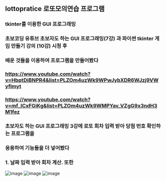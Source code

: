 ## lottopratice 로또모의연습 프로그램
### tkinter를 이용한 GUI 프로그래밍


### 초보코딩 유튜브 초보자도 하는 GUI 프로그래밍(7강) 과 파이썬 tkinter 게임 만들기 강의 (10강) 시청 후 
### 배운 것들을 이용하여 프로그램을 만들어봤다
### <https://www.youtube.com/watch?v=HbptDiBNPR4&list=PLZOm4uzWk9WPwJybXDR6WJzj9VWyflmyt>
### <https://www.youtube.com/watch?v=mf_ICxFGiKg&list=PLZOm4uzWk9WMPYav_VZgG9x3ndH3M1fez>

### 초보자도 하는 GUI 프로그래밍 3강에 로또 회차 입력 받아 당첨 번호 확인하는 프로그램을 
### 응용하여 기능들을 더 넣어봤다
### 1. 날짜 입력 받아 회차 계산. 또한 





![image](https://github.com/jyaenugu/lottopratice/assets/167847489/31c7dc54-ac31-408a-96c6-efbc9e94a7db)
![image](https://github.com/jyaenugu/lottopratice/assets/167847489/f4559504-3a0e-46ae-b971-d667844a958e)
![image](https://github.com/jyaenugu/lottopratice/assets/167847489/b0ab3744-9323-4022-ba7e-48050d1c983c)

